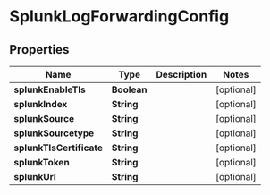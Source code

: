 

# SplunkLogForwardingConfig


## Properties

| Name | Type | Description | Notes |
|------------ | ------------- | ------------- | -------------|
|**splunkEnableTls** | **Boolean** |  |  [optional] |
|**splunkIndex** | **String** |  |  [optional] |
|**splunkSource** | **String** |  |  [optional] |
|**splunkSourcetype** | **String** |  |  [optional] |
|**splunkTlsCertificate** | **String** |  |  [optional] |
|**splunkToken** | **String** |  |  [optional] |
|**splunkUrl** | **String** |  |  [optional] |




